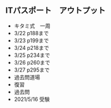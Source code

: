 ## ITパスポート　アウトプット

- キタミ式　一周
- 3/22 p188まで
- 3/23 p199まで
- 3/24 p218まで
- 3/25 p234まで
- 3/26 p260まで
- 3/27 p295まで
- 過去問道場
- 復習
- 過去問
- 2021/5/16 受験
